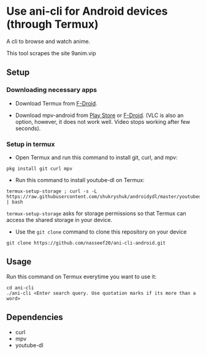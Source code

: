 # Use ani-cli for Android devices (through Termux)

A cli to browse and watch anime.

This tool scrapes the site 9anim.vip

## Setup

### Downloading necessary apps

* Download Termux from [F-Droid](https://f-droid.org/en/packages/com.termux/).

* Download mpv-android from [Play Store](https://play.google.com/store/apps/details?id=is.xyz.mpv) or [F-Droid](https://f-droid.org/packages/is.xyz.mpv). (VLC is also an option, however, it does not work well. Video stops working after few seconds).

### Setup in termux

* Open Termux and run this command to install git, curl, and mpv:
```
pkg install git curl mpv 
```

* Run this command to install youtube-dl on Termux:
```
termux-setup-storage ; curl -s -L https://raw.githubusercontent.com/shukryshuk/androidydl/master/youtubedl.sh | bash
```
`termux-setup-storage` asks for storage permissions so that Termux can access the shared storage in your device. 

* Use the `git clone` command to clone this repository on your device
```
git clone https://github.com/nasseef20/ani-cli-android.git
```

## Usage

Run this command on Termux everytime you want to use it:

```
cd ani-cli
./ani-cli <Enter search query. Use quotation marks if its more than a word>
```



## Dependencies

* curl
* mpv
* youtube-dl



